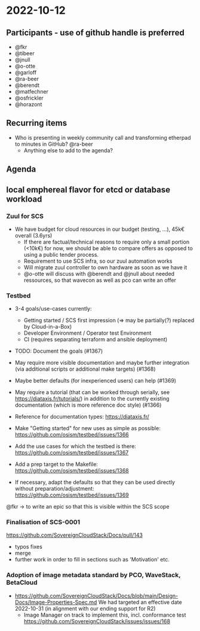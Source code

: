 # 2022-10-12

## Participants - use of github handle is preferred

* @fkr
* @tibeer
* @jnull
* @o-otte
* @garloff
* @ra-beer
* @berendt
* @matfechner
* @osfrickler
* @horazont

## Recurring items

* Who is presenting in weekly community call and transforming etherpad to minutes in GitHub?
   @ra-beer
  * Anything else to add to the agenda?
  
## Agenda

## local emphereal flavor for etcd  or database workload

### Zuul for SCS

* We have budget for cloud resources in our budget (testing, ...), 45k€ overall (3.6yrs)
  * If there are factual/technical reasons to require only a small portion (<10k€) for now, we should be able to compare offers as opposed to using a public tender process.
  * Requirement to use SCS infra, so our zuul automation works
  * Will migrate zuul controller to own hardware as soon as we have it
  * @o-otte will discuss with @berendt and @jnull about needed ressources, so that wavecon as well as pco can write an offer

### Testbed

* 3-4 goals/use-cases currently:
  * Getting started / SCS first impression (=> may be partially(?) replaced by Cloud-in-a-Box)
  * Developer Environment / Operator test Environment
  * CI (requires separating terraform and ansible deployment)
* TODO: Document the goals (#1367)
* May require more visible documentation and maybe further integration (via additional scripts or additional make targets) (#1368)
* Maybe better defaults (for inexperienced users) can help (#1369)

* May require a tutorial (that can be worked through serially, see <https://diataxis.fr/tutorials/>) in addition to the currently existing documentation (which is more reference doc style) (#1366)
* Reference for documentation types: <https://diataxis.fr/>

* Make "Getting started" for new uses as simple as possible: <https://github.com/osism/testbed/issues/1366>
* Add the use cases for which the testbed is there: <https://github.com/osism/testbed/issues/1367>
* Add a prep target to the Makefile: <https://github.com/osism/testbed/issues/1368>
* If necessary, adapt the defaults so that they can be used directly without preparation/adjustment: <https://github.com/osism/testbed/issues/1369>

@fkr -> to write an epic so that this is visible within the SCS scope

### Finalisation of SCS-0001

<https://github.com/SovereignCloudStack/Docs/pull/143>

* typos fixes
* merge
* further work in order to fill in sections such as 'Motivation' etc.

### Adoption of image metadata standard by PCO, WaveStack, BetaCloud

* <https://github.com/SovereignCloudStack/Docs/blob/main/Design-Docs/Image-Properties-Spec.md>
  We had targeted an effective date 2022-10-31 (in alignment with our ending support for R2)
  * Image Manager on track to implement this, incl. conformance test
    <https://github.com/SovereignCloudStack/issues/issues/168>
